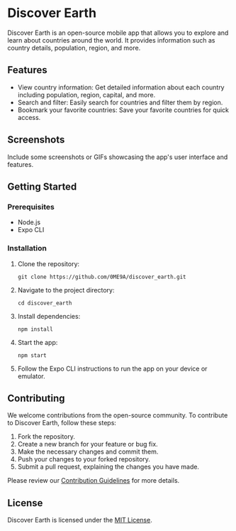 # Discover Earth

Discover Earth is an open-source mobile app that allows you to explore and learn about countries around the world. It provides information such as country details, population, region, and more.

## Features

- View country information: Get detailed information about each country including population, region, capital, and more.
- Search and filter: Easily search for countries and filter them by region.
- Bookmark your favorite countries: Save your favorite countries for quick access.

## Screenshots

Include some screenshots or GIFs showcasing the app's user interface and features.

## Getting Started

### Prerequisites

- Node.js
- Expo CLI

### Installation

1. Clone the repository:

   ```
   git clone https://github.com/0ME9A/discover_earth.git
   ```

2. Navigate to the project directory:

   ```
   cd discover_earth
   ```

3. Install dependencies:

   ```
   npm install
   ```

4. Start the app:

   ```
   npm start
   ```

5. Follow the Expo CLI instructions to run the app on your device or emulator.

## Contributing

We welcome contributions from the open-source community. To contribute to Discover Earth, follow these steps:

1. Fork the repository.
2. Create a new branch for your feature or bug fix.
3. Make the necessary changes and commit them.
4. Push your changes to your forked repository.
5. Submit a pull request, explaining the changes you have made.

Please review our [Contribution Guidelines](CONTRIBUTING.md) for more details.

## License

Discover Earth is licensed under the [MIT License](LICENSE).
